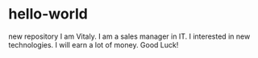 # hello-world
new repository
I am Vitaly. I am a sales manager in IT. I interested in new technologies. I will earn a lot of money. Good Luck!
